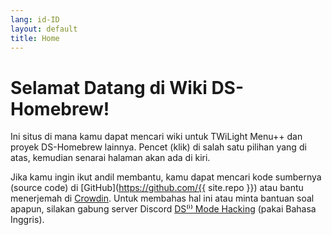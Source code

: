 ```yaml
---
lang: id-ID
layout: default
title: Home
---
```


# Selamat Datang di Wiki DS-Homebrew!

Ini situs di mana kamu dapat mencari wiki untuk TWiLight Menu++ dan proyek DS-Homebrew lainnya. Pencet (klik) di salah satu pilihan yang di atas, kemudian senarai halaman akan ada di kiri.

Jika kamu ingin ikut andil membantu, kamu dapat mencari kode sumbernya (source code) di [GitHub](https://github.com/{{ site.repo }}) atau bantu menerjemah di [Crowdin](https://crowdin.com/project/ds-homebrew-wiki). Untuk membahas hal ini atau minta bantuan soal apapun, silakan gabung server Discord [DS⁽ⁱ⁾ Mode Hacking](https://ds-homebrew.com/discord) (pakai Bahasa Inggris).

